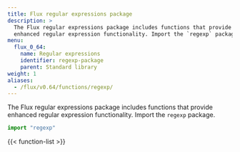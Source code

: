 ```yaml
---
title: Flux regular expressions package
description: >
  The Flux regular expressions package includes functions that provide
  enhanced regular expression functionality. Import the `regexp` package.
menu:
  flux_0_64:
    name: Regular expressions
    identifier: regexp-package
    parent: Standard library
weight: 1
aliases:
  - /flux/v0.64/functions/regexp/
---
```


The Flux regular expressions package includes functions that provide enhanced
regular expression functionality. Import the `regexp` package.

```js
import "regexp"
```

{{< function-list >}}
